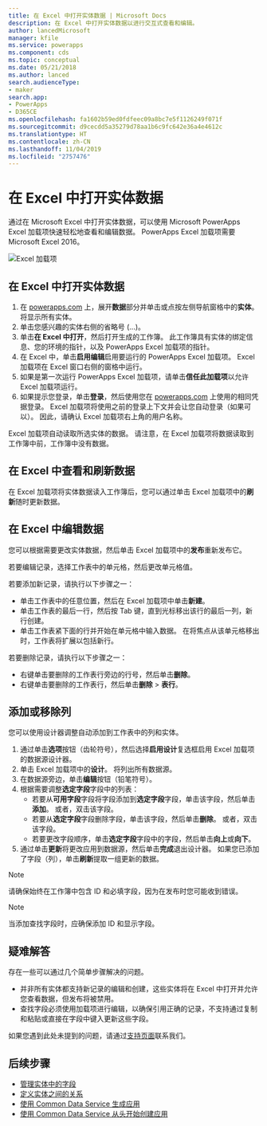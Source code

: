 ```yaml
---
title: 在 Excel 中打开实体数据 | Microsoft Docs
description: 在 Excel 中打开实体数据以进行交互式查看和编辑。
author: lancedMicrosoft
manager: kfile
ms.service: powerapps
ms.component: cds
ms.topic: conceptual
ms.date: 05/21/2018
ms.author: lanced
search.audienceType:
- maker
search.app:
- PowerApps
- D365CE
ms.openlocfilehash: fa1602b59ed0fdfeec09a8bc7e5f1126249f071f
ms.sourcegitcommit: d9cecdd5a35279d78aa1b6c9fc642e36a4e4612c
ms.translationtype: HT
ms.contentlocale: zh-CN
ms.lasthandoff: 11/04/2019
ms.locfileid: "2757476"
---
```

# <a name="open-entity-data-in-excel"></a>在 Excel 中打开实体数据
通过在 Microsoft Excel 中打开实体数据，可以使用 Microsoft PowerApps Excel 加载项快速轻松地查看和编辑数据。 PowerApps Excel 加载项需要 Microsoft Excel 2016。

![Excel 加载项](./media/data-platform-cds-excel-addin/ExcelAddin.png "PowerApps Excel 加载项")

## <a name="open-entity-data-in-excel"></a>在 Excel 中打开实体数据
1. 在 [powerapps.com](https://make.powerapps.com/?utm_source=padocs&utm_medium=linkinadoc&utm_campaign=referralsfromdoc) 上，展开**数据**部分并单击或点按左侧导航窗格中的**实体**。 将显示所有实体。
2. 单击您感兴趣的实体右侧的省略号 (...)。
3. 单击**在 Excel 中打开**，然后打开生成的工作簿。 此工作簿具有实体的绑定信息、您的环境的指针，以及 PowerApps Excel 加载项的指针。  
4. 在 Excel 中，单击**启用编辑**启用要运行的 PowerApps Excel 加载项。 Excel 加载项在 Excel 窗口右侧的窗格中运行。
5. 如果是第一次运行 PowerApps Excel 加载项，请单击**信任此加载项**以允许 Excel 加载项运行。
6. 如果提示您登录，单击**登录**，然后使用您在 [powerapps.com](https:///?utm_source=padocs&utm_medium=linkinadoc&utm_campaign=referralsfromdoc) 上使用的相同凭据登录。 Excel 加载项将使用之前的登录上下文并会让您自动登录（如果可以）。 因此，请确认 Excel 加载项右上角的用户名称。

Excel 加载项自动读取所选实体的数据。 请注意，在 Excel 加载项将数据读取到工作簿中前，工作簿中没有数据。

## <a name="view-and-refresh-data-in-excel"></a>在 Excel 中查看和刷新数据
在 Excel 加载项将实体数据读入工作簿后，您可以通过单击 Excel 加载项中的**刷新**随时更新数据。

## <a name="edit-data-in-excel"></a>在 Excel 中编辑数据
您可以根据需要更改实体数据，然后单击 Excel 加载项中的**发布**重新发布它。

若要编辑记录，选择工作表中的单元格，然后更改单元格值。

若要添加新记录，请执行以下步骤之一：

* 单击工作表中的任意位置，然后在 Excel 加载项中单击**新建**。
* 单击工作表的最后一行，然后按 Tab 键，直到光标移出该行的最后一列，新行创建。
* 单击工作表紧下面的行并开始在单元格中输入数据。 在将焦点从该单元格移出时，工作表将扩展以包括新行。

若要删除记录，请执行以下步骤之一：

* 右键单击要删除的工作表行旁边的行号，然后单击**删除**。
* 右键单击要删除的工作表行，然后单击**删除** > **表行**。

## <a name="add-or-remove-columns"></a>添加或移除列
您可以使用设计器调整自动添加到工作表中的列和实体。

1. 通过单击**选项**按钮（齿轮符号），然后选择**启用设计**复选框启用 Excel 加载项的数据源设计器。
2. 单击 Excel 加载项中的**设计**。 将列出所有数据源。
3. 在数据源旁边，单击**编辑**按钮（铅笔符号）。
4. 根据需要调整**选定字段**字段中的列表：
   * 若要从**可用字段**字段将字段添加到**选定字段**字段，单击该字段，然后单击**添加**。 或者，双击该字段。
   * 若要从**选定字段**字段删除字段，单击该字段，然后单击**删除**。 或者，双击该字段。
   * 若要更改字段顺序，单击**选定字段**字段中的字段，然后单击**向上**或**向下**。
5. 通过单击**更新**将更改应用到数据源，然后单击**完成**退出设计器。 如果您已添加了字段（列），单击**刷新**提取一组更新的数据。

> [!NOTE]
> 请确保始终在工作簿中包含 ID 和必填字段，因为在发布时您可能收到错误。

> [!NOTE]
> 当添加查找字段时，应确保添加 ID 和显示字段。

## <a name="troubleshooting"></a>疑难解答
存在一些可以通过几个简单步骤解决的问题。

* 并非所有实体都支持新记录的编辑和创建，这些实体将在 Excel 中打开并允许您查看数据，但发布将被禁用。
* 查找字段必须使用加载项进行编辑，以确保引用正确的记录，不支持通过复制和粘贴或直接在字段中键入更新这些字段。


如果您遇到此处未提到的问题，请通过[支持页面](https://powerapps.microsoft.com/support/)联系我们。

## <a name="next-steps"></a>后续步骤
* [管理实体中的字段](data-platform-manage-fields.md)
* [定义实体之间的关系](data-platform-entity-lookup.md)
* [使用 Common Data Service 生成应用](../canvas-apps/data-platform-create-app.md)
* [使用 Common Data Service 从头开始创建应用](../canvas-apps/data-platform-create-app-scratch.md)

